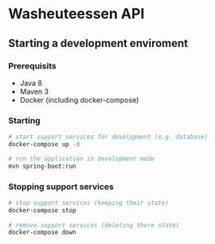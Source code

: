 # Washeuteessen API

## Starting a development enviroment

### Prerequisits

 * Java 8
 * Maven 3
 * Docker (including docker-compose)

### Starting

```bash                                      
# start support services for development (e.g. database)
docker-compose up -d

# run the application in development mode
mvn spring-boot:run                     
```                                     

### Stopping support services

```bash
# stop support services (keeping their state)
docker-compose stop
       
# remove support services (deleting there state)
docker-compose down
```